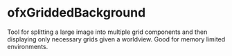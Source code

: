 ofxGriddedBackground
====================

Tool for splitting a large image into multiple grid components and then displaying only necessary grids given a worldview.  Good for memory limited environments.